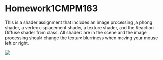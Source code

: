 # Homework1CMPM163

This is a shader assignment that includes an image processing ,a phong shader, a vertex displacement shader, a texture shader, and the Reaction Diffuse shader from class. All shaders are in the scene and the image processing should change the texture blurriness when moving your mouse left or right.

![](Images/filename%20Screenshot(2))

